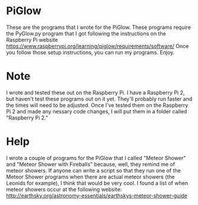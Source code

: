 # PiGlow
These are the programs that I wrote for the PiGlow.
These programs require the PyGlow.py program that I got following the instructions on the Raspberry Pi website
https://www.raspberrypi.org/learning/piglow/requirements/software/
Once you follow those setup instructions, you can run my programs.  Enjoy.

# Note
I wrote and tested these out on the Raspberry Pi. I have a Raspberry Pi 2, but haven't test these programs out on it yet. They'll probably run faster and the times will need to be adjusted. Once I've tested them on the Raspberry Pi 2 and made any nessary code changes, I will put them in a folder called "Raspberry Pi 2." 

# Help
I wrote a couple of programs for the PiGlow that I called "Meteor Shower" and "Meteor Shower with Fireballs" because, well, they remind me of meteor showers. If anyone can write a script so that they run one of the Meteor Shower programs when there are actual meteor showers (the Leonids for example), I think that would be very cool. I found a list of when meteor showers occur at the following website:
http://earthsky.org/astronomy-essentials/earthskys-meteor-shower-guide

